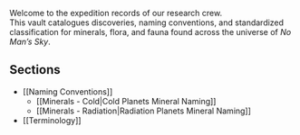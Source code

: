 Welcome to the expedition records of our research crew.  
This vault catalogues discoveries, naming conventions, and standardized classification for minerals, flora, and fauna found across the universe of *No Man’s Sky*.
## Sections

- [[Naming Conventions]]
	- [[Minerals - Cold|Cold Planets Mineral Naming]]
	- [[Minerals - Radiation|Radiation Planets Mineral Naming]]
- [[Terminology]]